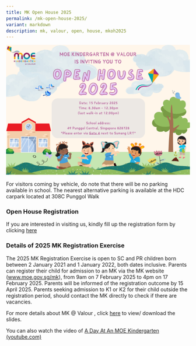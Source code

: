 ```yaml
---
title: MK Open House 2025
permalink: /mk-open-house-2025/
variant: markdown
description: mk, valour, open, house, mkoh2025
---
```

![Mk Open House 2025](/images/mkoh2025poster.png)

For visitors coming by vehicle, do note that there will be no parking available in school. The nearest alternative parking is available at the HDC carpark located at 308C Punggol Walk

### Open House Registration
If you are interested in visiting us, kindly fill up the registration form by clicking [here](https://form.gov.sg/67440d2352ba8c426f31566e)


### Details of 2025 MK Registration Exercise
The 2025 MK Registration Exercise is open to SC and PR children born between 2 January 2021 and 1 January 2022, both dates inclusive. Parents can register their child for admission to an MK via the MK website (www.moe.gov.sg/mk), from 9am on 7 February 2025 to 4pm on 17 February 2025. Parents will be informed of the registration outcome by 15 April 2025. Parents seeking admission to K1 or K2 for their child outside the registration period, should contact the MK directly to check if there are vacancies.

For more details about MK @ Valour , click [here](/files/MKOH/MKOH_2025_Website.pdf) to view/ download the slides.

You can also watch the video of <a target="_blank" href="https://www.youtube.com/watch?v=QXvV21a-TqE&amp;feature=youtu.be">A Day At An MOE Kindergarten (youtube.com)</a>